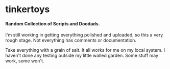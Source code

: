 # tinkertoys #

#### Random Collection of Scripts and Doodads. ####

I'm still working in getting everything polished and uploaded, so this a very rough stage. Not everything has comments or documentation.

Take everything with a grain of salt. It all works for me on my local system. I haven't done any testing outside my little walled garden. Some stuff may work, some won't.

